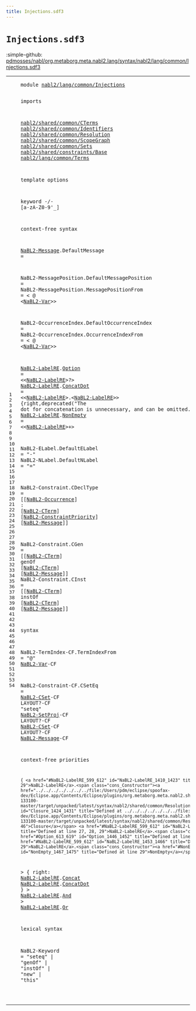 ```yaml
---
title: Injections.sdf3
---
```


# `Injections.sdf3`

:simple-github: [pdmosses/nabl/org.metaborg.meta.nabl2.lang/syntax/nabl2/lang/common/Injections.sdf3]

[pdmosses/nabl/org.metaborg.meta.nabl2.lang/syntax/nabl2/lang/common/Injections.sdf3]: https://github.com/pdmosses/nabl/blob/master/org.metaborg.meta.nabl2.lang/syntax/nabl2/lang/common/Injections.sdf3 "The source file on GitHub"

<div class="sdf3"><table class="highlighttable"><tbody><tr><td class="linenos"><div class="linenodiv"><pre><span></span>1
2
3
4
5
6
7
8
9
10
11
12
13
14
15
16
17
18
19
20
21
22
23
24
25
26
27
28
29
30
31
32
33
34
35
36
37
38
39
40
41
42
43
44
45
46
47
48
49
50
51
52
53
54
</pre></div></td>
<td class="code"><pre><code><span class="keyword">module</span> <a href="../../rules/CGen.sdf3#nabl2/lang/common/Injections_170_198" id="nabl2/lang/common/Injections_7_35" title="Referenced at ../../rules/CGen.sdf3 line 10">nabl2/lang/common/Injections</a>

<span class="keyword">imports</span>

  <a href="../../../../../../../file:/Users/pdm/eclipse/spoofax-dev/Eclipse.app/Contents/Eclipse/plugins/org.metaborg.meta.nabl2.shared.eclipse_2.6.0.20230609-133100-master/target/unpacked/latest/syntax/nabl2/shared/common/CTerms.sdf3#nabl2/shared/common/CTerms_7_33" id="nabl2/shared/common/CTerms_48_74" title="Defined at ../../../../../../../file:/Users/pdm/eclipse/spoofax-dev/Eclipse.app/Contents/Eclipse/plugins/org.metaborg.meta.nabl2.shared.eclipse_2.6.0.20230609-133100-master/target/unpacked/latest/syntax/nabl2/shared/common/CTerms.sdf3 line 1">nabl2/shared/common/CTerms</a>
  <a href="../../../../../../../file:/Users/pdm/eclipse/spoofax-dev/Eclipse.app/Contents/Eclipse/plugins/org.metaborg.meta.nabl2.shared.eclipse_2.6.0.20230609-133100-master/target/unpacked/latest/syntax/nabl2/shared/common/Identifiers.sdf3#nabl2/shared/common/Identifiers_7_38" id="nabl2/shared/common/Identifiers_77_108" title="Defined at ../../../../../../../file:/Users/pdm/eclipse/spoofax-dev/Eclipse.app/Contents/Eclipse/plugins/org.metaborg.meta.nabl2.shared.eclipse_2.6.0.20230609-133100-master/target/unpacked/latest/syntax/nabl2/shared/common/Identifiers.sdf3 line 1">nabl2/shared/common/Identifiers</a>
  <a href="../../../../../../../file:/Users/pdm/eclipse/spoofax-dev/Eclipse.app/Contents/Eclipse/plugins/org.metaborg.meta.nabl2.shared.eclipse_2.6.0.20230609-133100-master/target/unpacked/latest/syntax/nabl2/shared/common/Resolution.sdf3#nabl2/shared/common/Resolution_7_37" id="nabl2/shared/common/Resolution_111_141" title="Defined at ../../../../../../../file:/Users/pdm/eclipse/spoofax-dev/Eclipse.app/Contents/Eclipse/plugins/org.metaborg.meta.nabl2.shared.eclipse_2.6.0.20230609-133100-master/target/unpacked/latest/syntax/nabl2/shared/common/Resolution.sdf3 line 1">nabl2/shared/common/Resolution</a>
  <a href="../../../../../../../file:/Users/pdm/eclipse/spoofax-dev/Eclipse.app/Contents/Eclipse/plugins/org.metaborg.meta.nabl2.shared.eclipse_2.6.0.20230609-133100-master/target/unpacked/latest/syntax/nabl2/shared/common/ScopeGraph.sdf3#nabl2/shared/common/ScopeGraph_7_37" id="nabl2/shared/common/ScopeGraph_144_174" title="Defined at ../../../../../../../file:/Users/pdm/eclipse/spoofax-dev/Eclipse.app/Contents/Eclipse/plugins/org.metaborg.meta.nabl2.shared.eclipse_2.6.0.20230609-133100-master/target/unpacked/latest/syntax/nabl2/shared/common/ScopeGraph.sdf3 line 1">nabl2/shared/common/ScopeGraph</a>
  <a href="../../../../../../../file:/Users/pdm/eclipse/spoofax-dev/Eclipse.app/Contents/Eclipse/plugins/org.metaborg.meta.nabl2.shared.eclipse_2.6.0.20230609-133100-master/target/unpacked/latest/syntax/nabl2/shared/common/Sets.sdf3#nabl2/shared/common/Sets_7_31" id="nabl2/shared/common/Sets_177_201" title="Defined at ../../../../../../../file:/Users/pdm/eclipse/spoofax-dev/Eclipse.app/Contents/Eclipse/plugins/org.metaborg.meta.nabl2.shared.eclipse_2.6.0.20230609-133100-master/target/unpacked/latest/syntax/nabl2/shared/common/Sets.sdf3 line 1">nabl2/shared/common/Sets</a>
  <a href="../../../../../../../file:/Users/pdm/eclipse/spoofax-dev/Eclipse.app/Contents/Eclipse/plugins/org.metaborg.meta.nabl2.shared.eclipse_2.6.0.20230609-133100-master/target/unpacked/latest/syntax/nabl2/shared/constraints/Base.sdf3#nabl2/shared/constraints/Base_7_36" id="nabl2/shared/constraints/Base_204_233" title="Defined at ../../../../../../../file:/Users/pdm/eclipse/spoofax-dev/Eclipse.app/Contents/Eclipse/plugins/org.metaborg.meta.nabl2.shared.eclipse_2.6.0.20230609-133100-master/target/unpacked/latest/syntax/nabl2/shared/constraints/Base.sdf3 line 1">nabl2/shared/constraints/Base</a>
  <a href="../Terms.sdf3#nabl2/lang/common/Terms_7_30" id="nabl2/lang/common/Terms_236_259" title="Defined at ../Terms.sdf3 line 1">nabl2/lang/common/Terms</a>

<span class="keyword">template options</span>

  <span class="keyword">keyword</span> -/- [<span class="cons_Regular">a</span>-<span class="cons_Regular">z</span><span class="cons_Regular">A</span>-<span class="cons_Regular">Z</span><span class="cons_Regular">0</span>-<span class="cons_Regular">9</span>\'\_]

<span class="keyword">context-free syntax</span>

  <a href="#NaBL2-Message_1361_1374" id="NaBL2-Message_333_346" title="Referenced at line 43">NaBL2-Message</a>.<span class="cons_Constructor"><span id="DefaultMessage_347_361" title="Not referenced locally, nor via imports">DefaultMessage</span></span> =

  <span id="NaBL2-MessagePosition_367_388" title="Not referenced locally, nor via imports">NaBL2-MessagePosition</span>.<span class="cons_Constructor"><span id="DefaultMessagePosition_389_411" title="Not referenced locally, nor via imports">DefaultMessagePosition</span></span> =
  <span id="NaBL2-MessagePosition_416_437" title="Not referenced locally, nor via imports">NaBL2-MessagePosition</span>.<span class="cons_Constructor"><span id="MessagePositionFrom_438_457" title="Not referenced locally, nor via imports">MessagePositionFrom</span></span>    = &lt; <span class="cons_String">@</span> &lt;<a href="../Terms.sdf3#NaBL2-Var_146_155" id="NaBL2-Var_468_477" title="Defined at ../Terms.sdf3 line 13">NaBL2-Var</a>&gt;&gt;

  <span id="NaBL2-OccurrenceIndex_483_504" title="Not referenced locally, nor via imports">NaBL2-OccurrenceIndex</span>.<span class="cons_Constructor"><span id="DefaultOccurrenceIndex_505_527" title="Not referenced locally, nor via imports">DefaultOccurrenceIndex</span></span> =
  <span id="NaBL2-OccurrenceIndex_532_553" title="Not referenced locally, nor via imports">NaBL2-OccurrenceIndex</span>.<span class="cons_Constructor"><span id="OccurrenceIndexFrom_554_573" title="Not referenced locally, nor via imports">OccurrenceIndexFrom</span></span>    = &lt; <span class="cons_String">@</span> &lt;<a href="../Terms.sdf3#NaBL2-Var_146_155" id="NaBL2-Var_584_593" title="Defined at ../Terms.sdf3 line 13">NaBL2-Var</a>&gt;&gt;

  <a href="#NaBL2-LabelRE_1564_1577" id="NaBL2-LabelRE_599_612" title="Referenced at line 50">NaBL2-LabelRE</a>.<span class="cons_Constructor"><a href="#Option_1446_1452" id="Option_613_619" title="Referenced at line 47">Option</a></span>    = &lt;&lt;<a href="#NaBL2-LabelRE_599_612" id="NaBL2-LabelRE_627_640" title="Defined at line 27, 28, 29">NaBL2-LabelRE</a>&gt;<span class="cons_String">?</span>&gt;
  <a href="#NaBL2-LabelRE_1564_1577" id="NaBL2-LabelRE_646_659" title="Referenced at line 50">NaBL2-LabelRE</a>.<span class="cons_Constructor"><a href="#ConcatDot_1526_1535" id="ConcatDot_660_669" title="Referenced at line 48">ConcatDot</a></span> = &lt;&lt;<a href="#NaBL2-LabelRE_599_612" id="NaBL2-LabelRE_674_687" title="Defined at line 27, 28, 29">NaBL2-LabelRE</a>&gt;<span class="cons_String">.</span>&lt;<a href="#NaBL2-LabelRE_599_612" id="NaBL2-LabelRE_690_703" title="Defined at line 27, 28, 29">NaBL2-LabelRE</a>&gt;&gt;  {<span class="keyword">right</span>,<span class="keyword">deprecated</span>("The dot for concatenation is unnecessary, and can be omitted.")}
  <a href="#NaBL2-LabelRE_1564_1577" id="NaBL2-LabelRE_793_806" title="Referenced at line 50">NaBL2-LabelRE</a>.<span class="cons_Constructor"><a href="#NonEmpty_1467_1475" id="NonEmpty_807_815" title="Referenced at line 47">NonEmpty</a></span> = &lt;&lt;<a href="#NaBL2-LabelRE_599_612" id="NaBL2-LabelRE_820_833" title="Defined at line 27, 28, 29">NaBL2-LabelRE</a>&gt;<span class="cons_String">+</span>&gt;

  <span id="NaBL2-ELabel_840_852" title="Not referenced locally, nor via imports">NaBL2-ELabel</span>.<span class="cons_Constructor"><span id="DefaultELabel_853_866" title="Not referenced locally, nor via imports">DefaultELabel</span></span> = <span class="cons_Lit">"-"</span>
  <span id="NaBL2-NLabel_875_887" title="Not referenced locally, nor via imports">NaBL2-NLabel</span>.<span class="cons_Constructor"><span id="DefaultNLabel_888_901" title="Not referenced locally, nor via imports">DefaultNLabel</span></span> = <span class="cons_Lit">"="</span>

  <span id="NaBL2-Constraint_911_927" title="Not referenced locally, nor via imports">NaBL2-Constraint</span>.<span class="cons_Constructor"><span id="CDeclType_928_937" title="Not referenced locally, nor via imports">CDeclType</span></span> = [[<a href="../../../../../../../file:/Users/pdm/eclipse/spoofax-dev/Eclipse.app/Contents/Eclipse/plugins/org.metaborg.meta.nabl2.shared.eclipse_2.6.0.20230609-133100-master/target/unpacked/latest/syntax/nabl2/shared/common/ScopeGraph.sdf3#NaBL2-Occurrence_362_378" id="NaBL2-Occurrence_942_958" title="Defined at ../../../../../../../file:/Users/pdm/eclipse/spoofax-dev/Eclipse.app/Contents/Eclipse/plugins/org.metaborg.meta.nabl2.shared.eclipse_2.6.0.20230609-133100-master/target/unpacked/latest/syntax/nabl2/shared/common/ScopeGraph.sdf3 line 23, 24">NaBL2-Occurrence</a>] <span class="cons_String">:</span> [<a href="../../../../../../../file:/Users/pdm/eclipse/spoofax-dev/Eclipse.app/Contents/Eclipse/plugins/org.metaborg.meta.nabl2.shared.eclipse_2.6.0.20230609-133100-master/target/unpacked/latest/syntax/nabl2/shared/common/CTerms.sdf3#NaBL2-CTerm_128_139" id="NaBL2-CTerm_963_974" title="Defined at ../../../../../../../file:/Users/pdm/eclipse/spoofax-dev/Eclipse.app/Contents/Eclipse/plugins/org.metaborg.meta.nabl2.shared.eclipse_2.6.0.20230609-133100-master/target/unpacked/latest/syntax/nabl2/shared/common/CTerms.sdf3 line 13, 14">NaBL2-CTerm</a>] [<a href="../../../../../../../file:/Users/pdm/eclipse/spoofax-dev/Eclipse.app/Contents/Eclipse/plugins/org.metaborg.meta.nabl2.shared.eclipse_2.6.0.20230609-133100-master/target/unpacked/latest/syntax/nabl2/shared/constraints/Base.sdf3#NaBL2-ConstraintPriority_802_826" id="NaBL2-ConstraintPriority_977_1001" title="Defined at ../../../../../../../file:/Users/pdm/eclipse/spoofax-dev/Eclipse.app/Contents/Eclipse/plugins/org.metaborg.meta.nabl2.shared.eclipse_2.6.0.20230609-133100-master/target/unpacked/latest/syntax/nabl2/shared/constraints/Base.sdf3 line 44">NaBL2-ConstraintPriority</a>] [<a href="#NaBL2-Message_333_346" id="NaBL2-Message_1004_1017" title="Defined at line 19">NaBL2-Message</a>]]

  <span id="NaBL2-Constraint_1023_1039" title="Not referenced locally, nor via imports">NaBL2-Constraint</span>.<span class="cons_Constructor"><span id="CGen_1040_1044" title="Not referenced locally, nor via imports">CGen</span></span>  = [[<a href="../../../../../../../file:/Users/pdm/eclipse/spoofax-dev/Eclipse.app/Contents/Eclipse/plugins/org.metaborg.meta.nabl2.shared.eclipse_2.6.0.20230609-133100-master/target/unpacked/latest/syntax/nabl2/shared/common/CTerms.sdf3#NaBL2-CTerm_128_139" id="NaBL2-CTerm_1050_1061" title="Defined at ../../../../../../../file:/Users/pdm/eclipse/spoofax-dev/Eclipse.app/Contents/Eclipse/plugins/org.metaborg.meta.nabl2.shared.eclipse_2.6.0.20230609-133100-master/target/unpacked/latest/syntax/nabl2/shared/common/CTerms.sdf3 line 13, 14">NaBL2-CTerm</a>] <span class="cons_String">genOf</span> [<a href="../../../../../../../file:/Users/pdm/eclipse/spoofax-dev/Eclipse.app/Contents/Eclipse/plugins/org.metaborg.meta.nabl2.shared.eclipse_2.6.0.20230609-133100-master/target/unpacked/latest/syntax/nabl2/shared/common/CTerms.sdf3#NaBL2-CTerm_128_139" id="NaBL2-CTerm_1070_1081" title="Defined at ../../../../../../../file:/Users/pdm/eclipse/spoofax-dev/Eclipse.app/Contents/Eclipse/plugins/org.metaborg.meta.nabl2.shared.eclipse_2.6.0.20230609-133100-master/target/unpacked/latest/syntax/nabl2/shared/common/CTerms.sdf3 line 13, 14">NaBL2-CTerm</a>] [<a href="#NaBL2-Message_333_346" id="NaBL2-Message_1084_1097" title="Defined at line 19">NaBL2-Message</a>]]
  <span id="NaBL2-Constraint_1102_1118" title="Not referenced locally, nor via imports">NaBL2-Constraint</span>.<span class="cons_Constructor"><span id="CInst_1119_1124" title="Not referenced locally, nor via imports">CInst</span></span> = [[<a href="../../../../../../../file:/Users/pdm/eclipse/spoofax-dev/Eclipse.app/Contents/Eclipse/plugins/org.metaborg.meta.nabl2.shared.eclipse_2.6.0.20230609-133100-master/target/unpacked/latest/syntax/nabl2/shared/common/CTerms.sdf3#NaBL2-CTerm_128_139" id="NaBL2-CTerm_1129_1140" title="Defined at ../../../../../../../file:/Users/pdm/eclipse/spoofax-dev/Eclipse.app/Contents/Eclipse/plugins/org.metaborg.meta.nabl2.shared.eclipse_2.6.0.20230609-133100-master/target/unpacked/latest/syntax/nabl2/shared/common/CTerms.sdf3 line 13, 14">NaBL2-CTerm</a>] <span class="cons_String">instOf</span> [<a href="../../../../../../../file:/Users/pdm/eclipse/spoofax-dev/Eclipse.app/Contents/Eclipse/plugins/org.metaborg.meta.nabl2.shared.eclipse_2.6.0.20230609-133100-master/target/unpacked/latest/syntax/nabl2/shared/common/CTerms.sdf3#NaBL2-CTerm_128_139" id="NaBL2-CTerm_1150_1161" title="Defined at ../../../../../../../file:/Users/pdm/eclipse/spoofax-dev/Eclipse.app/Contents/Eclipse/plugins/org.metaborg.meta.nabl2.shared.eclipse_2.6.0.20230609-133100-master/target/unpacked/latest/syntax/nabl2/shared/common/CTerms.sdf3 line 13, 14">NaBL2-CTerm</a>] [<a href="#NaBL2-Message_333_346" id="NaBL2-Message_1164_1177" title="Defined at line 19">NaBL2-Message</a>]]

<span class="keyword">syntax</span>

  <span id="NaBL2-TermIndex_1191_1206" title="Not referenced locally, nor via imports">NaBL2-TermIndex</span><span class="keyword">-CF</span>.<span class="cons_Constructor"><span id="TermIndexFrom_1210_1223" title="Not referenced locally, nor via imports">TermIndexFrom</span></span> = <span class="cons_Lit">"@"</span> <a href="../Terms.sdf3#NaBL2-Var_146_155" id="NaBL2-Var_1230_1239" title="Defined at ../Terms.sdf3 line 13">NaBL2-Var</a><span class="keyword">-CF</span>

  <span id="NaBL2-Constraint_1246_1262" title="Not referenced locally, nor via imports">NaBL2-Constraint</span><span class="keyword">-CF</span>.<span class="cons_Constructor"><span id="CSetEq_1266_1272" title="Not referenced locally, nor via imports">CSetEq</span></span> = <a href="../../../../../../../file:/Users/pdm/eclipse/spoofax-dev/Eclipse.app/Contents/Eclipse/plugins/org.metaborg.meta.nabl2.shared.eclipse_2.6.0.20230609-133100-master/target/unpacked/latest/syntax/nabl2/shared/common/Sets.sdf3#NaBL2-CSet_840_850" id="NaBL2-CSet_1275_1285" title="Defined at ../../../../../../../file:/Users/pdm/eclipse/spoofax-dev/Eclipse.app/Contents/Eclipse/plugins/org.metaborg.meta.nabl2.shared.eclipse_2.6.0.20230609-133100-master/target/unpacked/latest/syntax/nabl2/shared/common/Sets.sdf3 line 25">NaBL2-CSet</a><span class="keyword">-CF LAYOUT</span>?<span class="keyword">-CF</span> <span class="cons_Lit">"seteq"</span> <a href="../../../../../../../file:/Users/pdm/eclipse/spoofax-dev/Eclipse.app/Contents/Eclipse/plugins/org.metaborg.meta.nabl2.shared.eclipse_2.6.0.20230609-133100-master/target/unpacked/latest/syntax/nabl2/shared/common/Sets.sdf3#NaBL2-SetProj_723_736" id="NaBL2-SetProj_1308_1321" title="Defined at ../../../../../../../file:/Users/pdm/eclipse/spoofax-dev/Eclipse.app/Contents/Eclipse/plugins/org.metaborg.meta.nabl2.shared.eclipse_2.6.0.20230609-133100-master/target/unpacked/latest/syntax/nabl2/shared/common/Sets.sdf3 line 20, 21">NaBL2-SetProj</a><span class="keyword">-CF LAYOUT</span>?<span class="keyword">-CF</span> <a href="../../../../../../../file:/Users/pdm/eclipse/spoofax-dev/Eclipse.app/Contents/Eclipse/plugins/org.metaborg.meta.nabl2.shared.eclipse_2.6.0.20230609-133100-master/target/unpacked/latest/syntax/nabl2/shared/common/Sets.sdf3#NaBL2-CSet_840_850" id="NaBL2-CSet_1336_1346" title="Defined at ../../../../../../../file:/Users/pdm/eclipse/spoofax-dev/Eclipse.app/Contents/Eclipse/plugins/org.metaborg.meta.nabl2.shared.eclipse_2.6.0.20230609-133100-master/target/unpacked/latest/syntax/nabl2/shared/common/Sets.sdf3 line 25">NaBL2-CSet</a><span class="keyword">-CF LAYOUT</span>?<span class="keyword">-CF</span> <a href="#NaBL2-Message_333_346" id="NaBL2-Message_1361_1374" title="Defined at line 19">NaBL2-Message</a><span class="keyword">-CF</span>

<span class="keyword">context-free priorities</span>

    { <a href="#NaBL2-LabelRE_599_612" id="NaBL2-LabelRE_1410_1423" title="Defined at line 27, 28, 29">NaBL2-LabelRE</a>.<span class="cons_Constructor"><a href="../../../../../../../file:/Users/pdm/eclipse/spoofax-dev/Eclipse.app/Contents/Eclipse/plugins/org.metaborg.meta.nabl2.shared.eclipse_2.6.0.20230609-133100-master/target/unpacked/latest/syntax/nabl2/shared/common/Resolution.sdf3#Closure_1083_1090" id="Closure_1424_1431" title="Defined at ../../../../../../../file:/Users/pdm/eclipse/spoofax-dev/Eclipse.app/Contents/Eclipse/plugins/org.metaborg.meta.nabl2.shared.eclipse_2.6.0.20230609-133100-master/target/unpacked/latest/syntax/nabl2/shared/common/Resolution.sdf3 line 46">Closure</a></span> <a href="#NaBL2-LabelRE_599_612" id="NaBL2-LabelRE_1432_1445" title="Defined at line 27, 28, 29">NaBL2-LabelRE</a>.<span class="cons_Constructor"><a href="#Option_613_619" id="Option_1446_1452" title="Defined at line 27">Option</a></span> <a href="#NaBL2-LabelRE_599_612" id="NaBL2-LabelRE_1453_1466" title="Defined at line 27, 28, 29">NaBL2-LabelRE</a>.<span class="cons_Constructor"><a href="#NonEmpty_807_815" id="NonEmpty_1467_1475" title="Defined at line 29">NonEmpty</a></span> }
  &gt; { <span class="keyword">right</span>: <a href="#NaBL2-LabelRE_599_612" id="NaBL2-LabelRE_1491_1504" title="Defined at line 27, 28, 29">NaBL2-LabelRE</a>.<span class="cons_Constructor"><a href="../../../../../../../file:/Users/pdm/eclipse/spoofax-dev/Eclipse.app/Contents/Eclipse/plugins/org.metaborg.meta.nabl2.shared.eclipse_2.6.0.20230609-133100-master/target/unpacked/latest/syntax/nabl2/shared/common/Resolution.sdf3#Concat_1131_1137" id="Concat_1505_1511" title="Defined at ../../../../../../../file:/Users/pdm/eclipse/spoofax-dev/Eclipse.app/Contents/Eclipse/plugins/org.metaborg.meta.nabl2.shared.eclipse_2.6.0.20230609-133100-master/target/unpacked/latest/syntax/nabl2/shared/common/Resolution.sdf3 line 47">Concat</a></span> <a href="#NaBL2-LabelRE_599_612" id="NaBL2-LabelRE_1512_1525" title="Defined at line 27, 28, 29">NaBL2-LabelRE</a>.<span class="cons_Constructor"><a href="#ConcatDot_660_669" id="ConcatDot_1526_1535" title="Defined at line 28">ConcatDot</a></span> }
  &gt; <a href="#NaBL2-LabelRE_599_612" id="NaBL2-LabelRE_1542_1555" title="Defined at line 27, 28, 29">NaBL2-LabelRE</a>.<span class="cons_Constructor"><a href="../../../../../../../file:/Users/pdm/eclipse/spoofax-dev/Eclipse.app/Contents/Eclipse/plugins/org.metaborg.meta.nabl2.shared.eclipse_2.6.0.20230609-133100-master/target/unpacked/latest/syntax/nabl2/shared/common/Resolution.sdf3#And_1206_1209" id="And_1556_1559" title="Defined at ../../../../../../../file:/Users/pdm/eclipse/spoofax-dev/Eclipse.app/Contents/Eclipse/plugins/org.metaborg.meta.nabl2.shared.eclipse_2.6.0.20230609-133100-master/target/unpacked/latest/syntax/nabl2/shared/common/Resolution.sdf3 line 48">And</a></span>
  &gt; <a href="#NaBL2-LabelRE_599_612" id="NaBL2-LabelRE_1564_1577" title="Defined at line 27, 28, 29">NaBL2-LabelRE</a>.<span class="cons_Constructor"><a href="../../../../../../../file:/Users/pdm/eclipse/spoofax-dev/Eclipse.app/Contents/Eclipse/plugins/org.metaborg.meta.nabl2.shared.eclipse_2.6.0.20230609-133100-master/target/unpacked/latest/syntax/nabl2/shared/common/Resolution.sdf3#Or_1280_1282" id="Or_1578_1580" title="Defined at ../../../../../../../file:/Users/pdm/eclipse/spoofax-dev/Eclipse.app/Contents/Eclipse/plugins/org.metaborg.meta.nabl2.shared.eclipse_2.6.0.20230609-133100-master/target/unpacked/latest/syntax/nabl2/shared/common/Resolution.sdf3 line 49">Or</a></span>

<span class="keyword">lexical syntax</span>

  <span id="NaBL2-Keyword_1600_1613" title="Not referenced locally, nor via imports">NaBL2-Keyword</span> = <span class="cons_Lit">"seteq"</span> | <span class="cons_Lit">"genOf"</span> | <span class="cons_Lit">"instOf"</span> | <span class="cons_Lit">"new"</span> | <span class="cons_Lit">"this"</span>

</code></pre></td></tr></tbody></table></div>